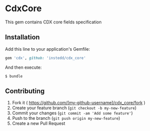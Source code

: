 # CdxCore

This gem contains CDX core fields specification

## Installation

Add this line to your application's Gemfile:

```ruby
gem 'cdx', github: 'instedd/cdx_core'
```

And then execute:

    $ bundle

## Contributing

1. Fork it ( https://github.com/[my-github-username]/cdx_core/fork )
2. Create your feature branch (`git checkout -b my-new-feature`)
3. Commit your changes (`git commit -am 'Add some feature'`)
4. Push to the branch (`git push origin my-new-feature`)
5. Create a new Pull Request
